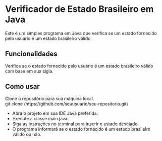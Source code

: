 <h1>Verificador de Estado Brasileiro em Java</h1>
Este é um simples programa em Java que verifica se um estado fornecido pelo usuário é um estado brasileiro válido.

<h2>Funcionalidades</h2>
Verifica se o estado fornecido pelo usuário é um estado brasileiro válido com base em sua sigla.

<h2>Como usar</h2>
Clone o repositório para sua máquina local.
<br>git clone (https://github.com/seuusuario/seu-repositorio.git)</br>

+ Abra o projeto em sua IDE Java preferida.
+ Execute a classe main.java.
+ Siga as instruções no terminal para inserir o estado desejado.
+ O programa informará se o estado fornecido é um estado brasileiro válido ou não.
